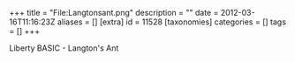 +++
title = "File:Langtonsant.png"
description = ""
date = 2012-03-16T11:16:23Z
aliases = []
[extra]
id = 11528
[taxonomies]
categories = []
tags = []
+++

Liberty BASIC - Langton's Ant

